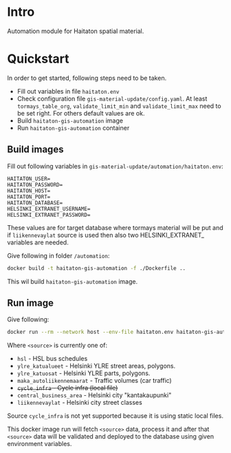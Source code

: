 # Intro

Automation module for Haitaton spatial material.

# Quickstart

In order to get started, following steps need to be taken.
- Fill out variables in file `haitaton.env`
- Check configuration file `gis-material-update/config.yaml`. At least `tormays_table_org`, `validate_limit_min` and `validate_limit_max` need to be set right. For others default values are ok.
- Build `haitaton-gis-automation` image
- Run `haitaton-gis-automation` container

## Build images
Fill out following variables in `gis-material-update/automation/haitaton.env`:

```
HAITATON_USER=
HAITATON_PASSWORD=
HAITATON_HOST=
HAITATON_PORT=
HAITATON_DATABASE=
HELSINKI_EXTRANET_USERNAME=
HELSINKI_EXTRANET_PASSWORD=
```
These values are for target database where tormays material will be put and if `liikennevaylat` source is used then also two HELSINKI_EXTRANET_ variables are needed.

Give following in folder `/automation`:
```sh
docker build -t haitaton-gis-automation -f ./Dockerfile ..
```
This wil build `haitaton-gis-automation` image.

## Run image
Give following:
```sh
docker run --rm --network host --env-file haitaton.env haitaton-gis-automation <source_1> ... <source_N>
```

Where `<source>` is currently one of:

- `hsl` - HSL bus schedules
- `ylre_katualueet` - Helsinki YLRE street areas, polygons.
- `ylre_katuosat` - Helsinki YLRE parts, polygons.
- `maka_autoliikennemaarat` - Traffic volumes (car traffic)
- ~~`cycle_infra` - Cycle infra (local file)~~
- `central_business_area` - Helsinki city "kantakaupunki"
- `liikennevaylat` - Helsinki city street classes

Source `cycle_infra` is not yet supported because it is using static local files.

This docker image run will fetch `<source>` data, process it and after that `<source>` data will be validated and deployed to the database using given environment variables.